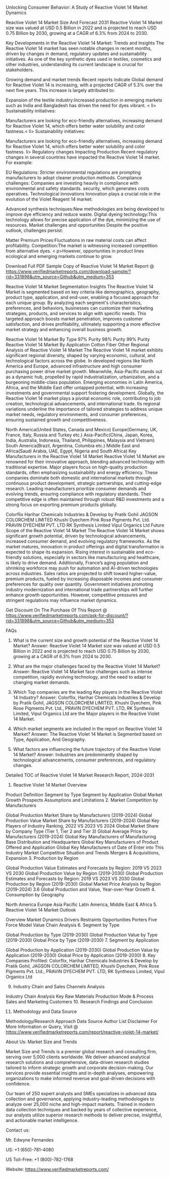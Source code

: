 Unlocking Consumer Behavior: A Study of Reactive Violet 14 Market Dynamics


Reactive Violet 14 Market Size And Forecast 2031
Reactive Violet 14 Market size was valued at USD 0.5 Billion in 2022 and is projected to reach USD 0.75 Billion by 2030, growing at a CAGR of 6.3% from 2024 to 2030.

Key Developments in the Reactive Violet 14 Market: Trends and Insights
The Reactive Violet 14 market has seen notable changes in recent months, driven by changes in demand, regulatory updates and sustainability initiatives. As one of the key synthetic dyes used in textiles, cosmetics and other industries, understanding its current landscape is crucial for stakeholders.

Growing demand and market trends
Recent reports indicate Global demand for Reactive Violet 14 is increasing, with a projected CAGR of 5.3% over the next five years. This increase is largely attributed to:

Expansion of the textile industry:Increased production in emerging markets such as India and Bangladesh has driven the need for dyes vibrant.
< li>
Sustainability initiatives:

Manufacturers are looking for eco-friendly alternatives, increasing demand for Reactive Violet 14, which offers better water solubility and color fastness.< li>
Sustainability initiatives:

Manufacturers are looking for eco-friendly alternatives, increasing demand for Reactive Violet 14, which offers better water solubility and color fastness. li>
Regulatory changes Impacting Production
Recent regulatory changes in several countries have impacted the Reactive Violet 14 market. For example:

EU Regulations: Stricter environmental regulations are prompting manufacturers to adopt cleaner production methods.
Compliance challenges: Companies are investing heavily in compliance with environmental and safety standards. security, which generates costs operatives.
Technological innovations
Innovation plays a crucial role in the evolution of the Violet Reagent 14 market:

Advanced synthesis techniques:New methodologies are being developed to improve dye efficiency and reduce waste.
Digital dyeing technology:This technology allows for precise application of the dye, minimizing the use of resources.
Market challenges and opportunities
Despite the positive outlook, challenges persist:

Matter Premium Prices:Fluctuations in raw material costs can affect profitability.
Competition:The market is witnessing increased competition from alternative dyes.
< p>However, opportunities in product lines ecological and emerging markets continue to grow.

Download Full PDF Sample Copy of Reactive Violet 14 Market Report @ https://www.verifiedmarketreports.com/download-sample/?rid=331898&utm_source=Github&utm_medium=353

Reactive Violet 14 Market Segmentation Insights
The Reactive Violet 14 Market is segmented based on key criteria like demographics, geography, product type, application, and end-user, enabling a focused approach for each unique group. By analyzing each segment's characteristics, preferences, and behaviors, businesses can customize their marketing strategies, products, and services to align with specific needs. This targeted approach boosts market penetration, improves customer satisfaction, and drives profitability, ultimately supporting a more effective market strategy and enhancing overall business growth.

Reactive Violet 14 Market By Type
97% Purity
98% Purity
99% Purity
Reactive Violet 14 Market By Application
Cotton
Fiber
Other
Regional Analysis of Reactive Violet 14 Market
The Reactive Violet 14 market exhibits significant regional diversity, shaped by varying economic, cultural, and technological factors across the globe. In developed regions like North America and Europe, advanced infrastructure and high consumer purchasing power drive market growth. Meanwhile, Asia-Pacific stands out as a dynamic hub, propelled by rapid industrialization, urbanization, and a burgeoning middle-class population. Emerging economies in Latin America, Africa, and the Middle East offer untapped potential, with increasing investments and governmental support fostering development. Globally, the Reactive Violet 14 market plays a pivotal economic role, contributing to job creation, technological advancements, and international trade. Its regional variations underline the importance of tailored strategies to address unique market needs, regulatory environments, and consumer preferences, ensuring sustained growth and competitiveness.

North America(United States, Canada and Mexico)
Europe(Germany, UK, France, Italy, Russia and Turkey etc.)
Asia-Pacific(China, Japan, Korea, India, Australia, Indonesia, Thailand, Philippines, Malaysia and Vietnam)
South America(Brazil, Argentina, Columbia etc.)
Middle East and Africa(Saudi Arabia, UAE, Egypt, Nigeria and South Africa)
Key Manufacturers in the Reactive Violet 14 Market
Reactive Violet 14 Market are renowned for their innovative approach, blending advanced technology with traditional expertise. Major players focus on high-quality production standards, often emphasizing sustainability and energy efficiency. These companies dominate both domestic and international markets through continuous product development, strategic partnerships, and cutting-edge research. Leading manufacturers prioritize consumer demands and evolving trends, ensuring compliance with regulatory standards. Their competitive edge is often maintained through robust R&D investments and a strong focus on exporting premium products globally.

Colorflix
Harihar Chemicals Industries & Develop by Pratik Gohil
JAGSON COLORCHEM LIMITED
Khushi Dyechem
Pink Rose Pigments Pvt. Ltd.
PRAVIN DYECHEM PVT. LTD
RK Synthesis Limited
Vipul Organics Ltd
Future Scope of the Reactive Violet 14 Market
The Reactive Violet 14 Market shows significant growth potential, driven by technological advancements, increased consumer demand, and evolving regulatory frameworks. As the market matures, innovation in product offerings and digital transformation is expected to shape its expansion. Rising interest in sustainable and eco-friendly solutions, especially in sectors like manufacturing and healthcare, is likely to drive demand. Additionally, France’s aging population and shrinking workforce may push for automation and AI-driven technologies across industries. Sales ratios are projected to shift toward higher-value, premium products, fueled by increasing disposable incomes and consumer preferences for quality over quantity. Government initiatives promoting industry modernization and international trade partnerships will further enhance growth opportunities. However, competitive pressures and stringent regulations may influence market dynamics.

Get Discount On The Purchase Of This Report @ https://www.verifiedmarketreports.com/ask-for-discount/?rid=331898&utm_source=Github&utm_medium=353

FAQs
1. What is the current size and growth potential of the Reactive Violet 14 Market?
Answer: Reactive Violet 14 Market size was valued at USD 0.5 Billion in 2022 and is projected to reach USD 0.75 Billion by 2030, growing at a CAGR of 6.3% from 2024 to 2030.

2. What are the major challenges faced by the Reactive Violet 14 Market?
Answer: Reactive Violet 14 Market face challenges such as intense competition, rapidly evolving technology, and the need to adapt to changing market demands.

3. Which Top companies are the leading Key players in the Reactive Violet 14 Industry?
Answer: Colorflix, Harihar Chemicals Industries & Develop by Pratik Gohil, JAGSON COLORCHEM LIMITED, Khushi Dyechem, Pink Rose Pigments Pvt. Ltd., PRAVIN DYECHEM PVT. LTD, RK Synthesis Limited, Vipul Organics Ltd are the Major players in the Reactive Violet 14 Market.

4. Which market segments are included in the report on Reactive Violet 14 Market?
Answer: The Reactive Violet 14 Market is Segmented based on Type, Application, And Geography.

5. What factors are influencing the future trajectory of the Reactive Violet 14 Market?
Answer: Industries are predominantly shaped by technological advancements, consumer preferences, and regulatory changes.

Detailed TOC of Reactive Violet 14 Market Research Report, 2024-2031
1. Reactive Violet 14 Market Overview

Product Definition
Segment by Type
Segment by Application
Global Market Growth Prospects
Assumptions and Limitations
2. Market Competition by Manufacturers

Global Production Market Share by Manufacturers (2019-2024)
Global Production Value Market Share by Manufacturers (2019-2024)
Global Key Players of Industry Ranking, 2022 VS 2023 VS 2024
Global Market Share by Company Type (Tier 1, Tier 2 and Tier 3)
Global Average Price by Manufacturers (2019-2024)
Global Key Manufacturers of Manufacturing Base Distribution and Headquarters
Global Key Manufacturers of Product Offered and Application
Global Key Manufacturers of Date of Enter into This Industry
Market Competitive Situation and Trends
Mergers & Acquisitions, Expansion
3. Production by Region

Global Production Value Estimates and Forecasts by Region: 2019 VS 2023 VS 2030
Global Production Value by Region (2019-2030)
Global Production Estimates and Forecasts by Region: 2019 VS 2023 VS 2030
Global Production by Region (2019-2030)
Global Market Price Analysis by Region (2019-2024) 3.6 Global Production and Value, Year-over-Year Growth
4. Consumption by Geography

North America
Europe
Asia Pacific
Latin America, Middle East & Africa
5. Reactive Violet 14 Market Outlook

Overview
Market Dynamics
Drivers
Restraints
Opportunities
Porters Five Force Model
Value Chain Analysis 
6. Segment by Type

Global Production by Type (2019-2030)
Global Production Value by Type (2019-2030)
Global Price by Type (2019-2030)
7. Segment by Application

Global Production by Application (2019-2030)
Global Production Value by Application (2019-2030)
Global Price by Application (2019-2030)
8. Key Companies Profiled: Colorflix, Harihar Chemicals Industries & Develop by Pratik Gohil, JAGSON COLORCHEM LIMITED, Khushi Dyechem, Pink Rose Pigments Pvt. Ltd., PRAVIN DYECHEM PVT. LTD, RK Synthesis Limited, Vipul Organics Ltd

9. Industry Chain and Sales Channels Analysis

Industry Chain Analysis
Key Raw Materials
Production Mode & Process
Sales and Marketing
Customers
10. Research Findings and Conclusion

11. Methodology and Data Source

Methodology/Research Approach
Data Source
Author List
Disclaimer
For More Information or Query, Visit @ https://www.verifiedmarketreports.com/report/reactive-violet-14-market/

About Us: Market Size and Trends

Market Size and Trends is a premier global research and consulting firm, serving over 5,000 clients worldwide. We deliver advanced analytical research solutions and comprehensive, data-driven research studies tailored to inform strategic growth and corporate decision-making. Our services provide essential insights and in-depth analyses, empowering organizations to make informed revenue and goal-driven decisions with confidence.

Our team of 250 expert analysts and SMEs specializes in advanced data collection and governance, applying industry-leading methodologies to analyze over 25,000 niche and high-impact markets. Trained in modern data collection techniques and backed by years of collective experience, our analysts utilize superior research methods to deliver precise, insightful, and actionable market intelligence.

Contact us:

Mr. Edwyne Fernandes

US: +1 (650)-781-4080

US Toll-Free: +1 (800)-782-1768

Website: https://www.verifiedmarketreports.com/
